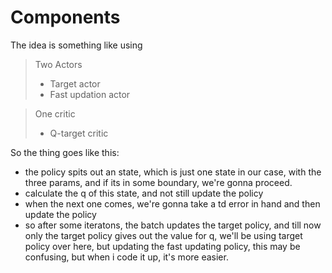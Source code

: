 # Components

The idea is something like using 
> Two Actors
> - Target actor
> - Fast updation actor

> One critic
> - Q-target critic

So the thing goes like this:
- the policy spits out an state, which is just one state in our case, with the three params, and if its in some boundary, we're gonna proceed.
- calculate the q of this state, and not still update the policy
- when the next one comes, we're gonna take a td error in hand and then update the policy
- so after some iteratons, the batch updates the target policy, and till now only the target policy gives out the value for q, we'll be using target policy over here, but updating the fast updating policy, this may be confusing, but when i code it up, it's more easier. 